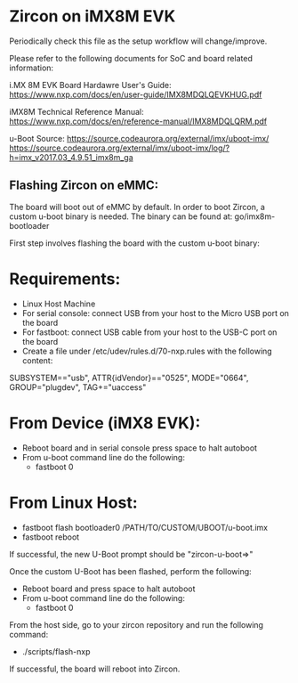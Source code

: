 #  Zircon on iMX8M EVK
Periodically check this file as the setup workflow will change/improve.


Please refer to the following documents for SoC and board related information:

i.MX 8M EVK Board Hardawre User's Guide:
https://www.nxp.com/docs/en/user-guide/IMX8MDQLQEVKHUG.pdf

iMX8M Technical Reference Manual:
https://www.nxp.com/docs/en/reference-manual/IMX8MDQLQRM.pdf

u-Boot Source:
https://source.codeaurora.org/external/imx/uboot-imx/
https://source.codeaurora.org/external/imx/uboot-imx/log/?h=imx_v2017.03_4.9.51_imx8m_ga

## Flashing Zircon on eMMC:

The board will boot out of eMMC by default. In order to boot Zircon, a custom u-boot binary
is needed. The binary can be found at: go/imx8m-bootloader

First step involves flashing the board with the custom u-boot binary:

# Requirements:
 + Linux Host Machine
 + For serial console: connect USB from your host to the Micro USB port on the board
 + For fastboot: connect USB cable from your host to the USB-C port on the board
 + Create a file under /etc/udev/rules.d/70-nxp.rules with the following content:

 SUBSYSTEM=="usb", ATTR{idVendor}=="0525", MODE="0664", GROUP="plugdev", TAG+="uaccess"


# From Device (iMX8 EVK):

+ Reboot board and in serial console press space to halt autoboot
+ From u-boot command line do the following:
    + fastboot 0

# From Linux Host:
 + fastboot flash bootloader0 /PATH/TO/CUSTOM/UBOOT/u-boot.imx
 + fastboot reboot

 If successful, the new U-Boot prompt should be "zircon-u-boot=>"

Once the custom U-Boot has been flashed, perform the following:
+ Reboot board and press space to halt autoboot
+ From u-boot command line do the following:
    + fastboot 0

From the host side, go to your zircon repository and run the following command:
+ ./scripts/flash-nxp

If successful, the board will reboot into Zircon.

